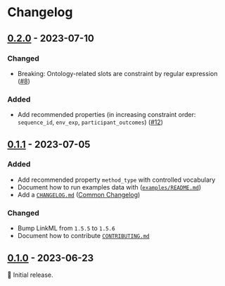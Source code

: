 # Changelog

## [0.2.0] - 2023-07-10

### Changed

- Breaking: Ontology-related slots are constraint by regular expression ([#8](https://github.com/FAIR-MI/miiid-schema/issues/8))

### Added

- Add recommended properties (in increasing constraint order: `sequence_id`, `env_exp`, `participant_outcomes`) ([#12](https://github.com/FAIR-MI/miiid-schema/issues/12))

## [0.1.1] - 2023-07-05

### Added

- Add recommended property `method_type` with controlled vocabulary
- Document how to run examples data with ([`examples/README.md`](examples/README.md))
- Add a [`CHANGELOG.md`](CHANGELOG.md) ([Common Changelog](https://common-changelog.org))

### Changed

- Bump LinkML from `1.5.5` to `1.5.6`
- Document how to contribute [`CONTRIBUTING.md`](CONTRIBUTING.md)

## [0.1.0] - 2023-06-23

:seedling: Initial release.


[0.2.0]: https://fair-mi.github.io/miiid-schema/releases/tag/v0.2.0

[0.1.1]: https://fair-mi.github.io/miiid-schema/releases/tag/v0.1.1

[0.1.0]: https://fair-mi.github.io/miiid-schema/releases/tag/v0.1.0
